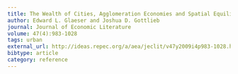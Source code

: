 ```yaml
---
title: The Wealth of Cities, Agglomeration Economies and Spatial Equilibrium in the United States
author: Edward L. Glaeser and Joshua D. Gottlieb
journal: Journal of Economic Literature
volume: 47(4):983-1028
tags: urban
external_url: http://ideas.repec.org/a/aea/jeclit/v47y2009i4p983-1028.html
bibtype: article
category: reference
---
```

